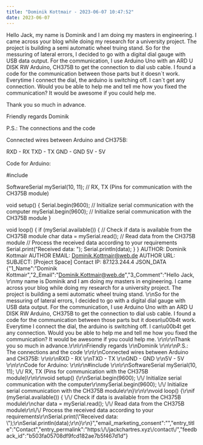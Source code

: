 ```yaml
---
title: "Dominik Kottmair - 2023-06-07 10:47:52"
date: 2023-06-07
---
```


Hello Jack, my name is Dominik and I am doing my masters in engineering. I came across your blog while doing my research for a university project. The project is building a semi automatic wheel truing stand. So for the messuring of lateral errors, I decided to go with a digital dial gauge with USB data output. For the communication, I use Arduino Uno with an ARD U DISK RW Arduino, CH375B to get the connection to dial usb cable. I found a code for the communication between those parts but it doesn´t work. Everytime I connect the dial, the arduino is switching off. I can´t get any connection. Would you be able to help me and tell me how you fixed the communication? It would be awesome if you could help me.

Thank you so much in advance.

Friendly regards Dominik

P.S.: The connections and the code

Connected wires between Arduino and CH375B:

RXD - RX TXD - TX GND - GND 5V - 5V

Code for Arduino:

#include

SoftwareSerial mySerial(10, 11); // RX, TX (Pins for communication with the CH375B module)

void setup() { Serial.begin(9600); // Initialize serial communication with the computer mySerial.begin(9600); // Initialize serial communication with the CH375B module }

void loop() { if (mySerial.available()) { // Check if data is available from the CH375B module char data = mySerial.read(); // Read data from the CH375B module // Process the received data according to your requirements Serial.print("Received data: "); Serial.println(data); } } <!--more--> AUTHOR: Dominik Kottmair AUTHOR EMAIL: Dominik.Kottmair@web.de AUTHOR URL: SUBJECT: \[Project Space\] Contact IP: 87.123.244.4 JSON\_DATA {"1\_Name":"Dominik Kottmair","2\_Email":"Dominik.Kottmair@web.de","3\_Comment":"Hello Jack, \\r\\nmy name is Dominik and I am doing my masters in engineering. I came across your blog while doing my research for a university project. The project is building a semi automatic wheel truing stand. \\r\\nSo for the messuring of lateral errors, I decided to go with a digital dial gauge with USB data output. For the communication, I use Arduino Uno with an ARD U DISK RW Arduino, CH375B to get the connection to dial usb cable. I found a code for the communication between those parts but it doesn\\u00b4t work. Everytime I connect the dial, the arduino is switching off. I can\\u00b4t get any connection. Would you be able to help me and tell me how you fixed the communication? It would be awesome if you could help me. \\r\\n\\r\\nThank you so much in advance.\\r\\n\\r\\nFriendly regards \\r\\nDominik \\r\\n\\r\\nP.S.: The connections and the code \\r\\n\\r\\nConnected wires between Arduino and CH375B: \\r\\n\\r\\nRXD - RX \\r\\nTXD - TX \\r\\nGND - GND \\r\\n5V - 5V \\r\\n\\r\\nCode for Arduino: \\r\\n\\r\\n#include \\r\\n\\r\\nSoftwareSerial mySerial(10, 11); \\/\\/ RX, TX (Pins for communication with the CH375B module)\\r\\n\\r\\nvoid setup() {\\r\\nSerial.begin(9600); \\/\\/ Initialize serial communication with the computer\\r\\nmySerial.begin(9600); \\/\\/ Initialize serial communication with the CH375B module\\r\\n}\\r\\n\\r\\nvoid loop() {\\r\\nif (mySerial.available()) { \\/\\/ Check if data is available from the CH375B module\\r\\nchar data = mySerial.read(); \\/\\/ Read data from the CH375B module\\r\\n\\/\\/ Process the received data according to your requirements\\r\\nSerial.print(\\"Received data: \\");\\r\\nSerial.println(data);\\r\\n}\\r\\n}","email\_marketing\_consent":"","entry\_title":"Contact","entry\_permalink":"https:\\/\\/jackchartres.xyz\\/contact\\/","feedback\_id":"b503fa05708df9fcd182ae7b5f467d1d"}
